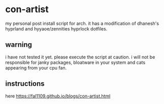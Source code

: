 # con-artist
my personal post install script for arch. it has a modification of dhanesh's hyprland and hyyaoe/zennities hyprlock dotfiles. 

## warning 
i have not tested it yet. please execute the script at caution. i will not be responsible for janky packages, bloatware in your system and cats appearing from your cpu fan.

## instructions
 here https://fal1109.github.io/blogs/con-artist.html
    
